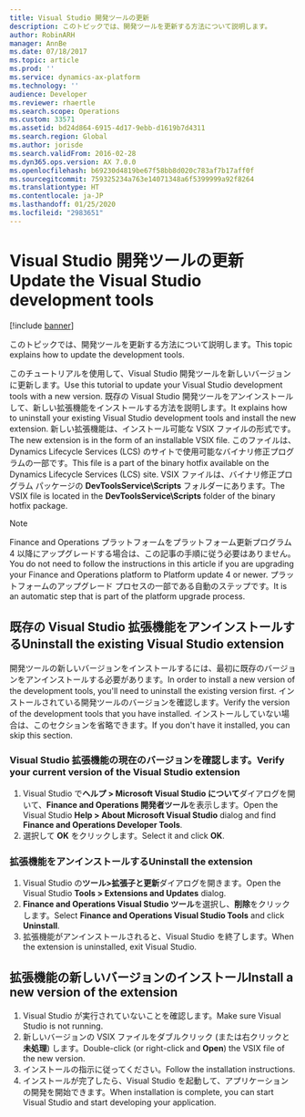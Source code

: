 ```yaml
---
title: Visual Studio 開発ツールの更新
description: このトピックでは、開発ツールを更新する方法について説明します。
author: RobinARH
manager: AnnBe
ms.date: 07/18/2017
ms.topic: article
ms.prod: ''
ms.service: dynamics-ax-platform
ms.technology: ''
audience: Developer
ms.reviewer: rhaertle
ms.search.scope: Operations
ms.custom: 33571
ms.assetid: bd24d864-6915-4d17-9ebb-d1619b7d4311
ms.search.region: Global
ms.author: jorisde
ms.search.validFrom: 2016-02-28
ms.dyn365.ops.version: AX 7.0.0
ms.openlocfilehash: b69230d4819be67f58bb8d020c783af7b17aff0f
ms.sourcegitcommit: 759325234a763e14071348a6f5399999a92f8264
ms.translationtype: HT
ms.contentlocale: ja-JP
ms.lasthandoff: 01/25/2020
ms.locfileid: "2983651"
---
```

# <a name="update-the-visual-studio-development-tools"></a><span data-ttu-id="be70b-103">Visual Studio 開発ツールの更新</span><span class="sxs-lookup"><span data-stu-id="be70b-103">Update the Visual Studio development tools</span></span>

[!include [banner](../includes/banner.md)]

<span data-ttu-id="be70b-104">このトピックでは、開発ツールを更新する方法について説明します。</span><span class="sxs-lookup"><span data-stu-id="be70b-104">This topic explains how to update the development tools.</span></span>

<span data-ttu-id="be70b-105">このチュートリアルを使用して、Visual Studio 開発ツールを新しいバージョンに更新します。</span><span class="sxs-lookup"><span data-stu-id="be70b-105">Use this tutorial to update your Visual Studio development tools with a new version.</span></span> <span data-ttu-id="be70b-106">既存の Visual Studio 開発ツールをアンインストールして、新しい拡張機能をインストールする方法を説明します。</span><span class="sxs-lookup"><span data-stu-id="be70b-106">It explains how to uninstall your existing Visual Studio development tools and install the new extension.</span></span> <span data-ttu-id="be70b-107">新しい拡張機能は、インストール可能な VSIX ファイルの形式です。</span><span class="sxs-lookup"><span data-stu-id="be70b-107">The new extension is in the form of an installable VSIX file.</span></span> <span data-ttu-id="be70b-108">このファイルは、Dynamics Lifecycle Services (LCS) のサイトで使用可能なバイナリ修正プログラムの一部です。</span><span class="sxs-lookup"><span data-stu-id="be70b-108">This file is a part of the binary hotfix available on the Dynamics Lifecycle Services (LCS) site.</span></span> <span data-ttu-id="be70b-109">VSIX ファイルは、バイナリ修正プログラム パッケージの **DevToolsService\\Scripts** フォルダーにあります。</span><span class="sxs-lookup"><span data-stu-id="be70b-109">The VSIX file is located in the **DevToolsService\\Scripts** folder of the binary hotfix package.</span></span> 

> [!NOTE]
> <span data-ttu-id="be70b-110">Finance and Operations プラットフォームをプラットフォーム更新プログラム 4 以降にアップグレードする場合は、この記事の手順に従う必要はありません。</span><span class="sxs-lookup"><span data-stu-id="be70b-110">You do not need to follow the instructions in this article if you are upgrading your Finance and Operations platform to Platform update 4 or newer.</span></span> <span data-ttu-id="be70b-111">プラットフォームのアップグレード プロセスの一部である自動のステップです。</span><span class="sxs-lookup"><span data-stu-id="be70b-111">It is an automatic step that is part of the platform upgrade process.</span></span>

## <a name="uninstall-the-existing-visual-studio-extension"></a><span data-ttu-id="be70b-112">既存の Visual Studio 拡張機能をアンインストールする</span><span class="sxs-lookup"><span data-stu-id="be70b-112">Uninstall the existing Visual Studio extension</span></span>
<span data-ttu-id="be70b-113">開発ツールの新しいバージョンをインストールするには、最初に既存のバージョンをアンインストールする必要があります。</span><span class="sxs-lookup"><span data-stu-id="be70b-113">In order to install a new version of the development tools, you'll need to uninstall the existing version first.</span></span> <span data-ttu-id="be70b-114">インストールされている開発ツールのバージョンを確認します。</span><span class="sxs-lookup"><span data-stu-id="be70b-114">Verify the version of the development tools that you have installed.</span></span> <span data-ttu-id="be70b-115">インストールしていない場合は、このセクションを省略できます。</span><span class="sxs-lookup"><span data-stu-id="be70b-115">If you don't have it installed, you can skip this section.</span></span>

### <a name="verify-your-current-version-of-the-visual-studio-extension"></a><span data-ttu-id="be70b-116">Visual Studio 拡張機能の現在のバージョンを確認します。</span><span class="sxs-lookup"><span data-stu-id="be70b-116">Verify your current version of the Visual Studio extension</span></span>

1.  <span data-ttu-id="be70b-117">Visual Studio で**ヘルプ &gt; Microsoft Visual Studio について**ダイアログを開いて、**Finance and Operations 開発者ツール**を表示します。</span><span class="sxs-lookup"><span data-stu-id="be70b-117">Open the Visual Studio **Help &gt; About Microsoft Visual Studio** dialog and find **Finance and Operations Developer Tools**.</span></span>
2.  <span data-ttu-id="be70b-118">選択して **OK** をクリックします。</span><span class="sxs-lookup"><span data-stu-id="be70b-118">Select it and click **OK**.</span></span>

### <a name="uninstall-the-extension"></a><span data-ttu-id="be70b-119">拡張機能をアンインストールする</span><span class="sxs-lookup"><span data-stu-id="be70b-119">Uninstall the extension</span></span>

1.  <span data-ttu-id="be70b-120">Visual Studio の**ツール&gt;拡張子と更新**ダイアログを開きます。</span><span class="sxs-lookup"><span data-stu-id="be70b-120">Open the Visual Studio **Tools &gt; Extensions and Updates** dialog.</span></span>
2.  <span data-ttu-id="be70b-121">**Finance and Operations Visual Studio ツール**を選択し、**削除**をクリックします。</span><span class="sxs-lookup"><span data-stu-id="be70b-121">Select **Finance and Operations Visual Studio Tools** and click **Uninstall**.</span></span>
3.  <span data-ttu-id="be70b-122">拡張機能がアンインストールされると、Visual Studio を終了します。</span><span class="sxs-lookup"><span data-stu-id="be70b-122">When the extension is uninstalled, exit Visual Studio.</span></span>

## <a name="install-a-new-version-of-the-extension"></a><span data-ttu-id="be70b-123">拡張機能の新しいバージョンのインストール</span><span class="sxs-lookup"><span data-stu-id="be70b-123">Install a new version of the extension</span></span>
1.  <span data-ttu-id="be70b-124">Visual Studio が実行されていないことを確認します。</span><span class="sxs-lookup"><span data-stu-id="be70b-124">Make sure Visual Studio is not running.</span></span>
2.  <span data-ttu-id="be70b-125">新しいバージョンの VSIX ファイルをダブルクリック (または右クリックと**未処理**) します。</span><span class="sxs-lookup"><span data-stu-id="be70b-125">Double-click (or right-click and **Open**) the VSIX file of the new version.</span></span>
3.  <span data-ttu-id="be70b-126">インストールの指示に従ってください。</span><span class="sxs-lookup"><span data-stu-id="be70b-126">Follow the installation instructions.</span></span>
4.  <span data-ttu-id="be70b-127">インストールが完了したら、Visual Studio を起動して、アプリケーションの開発を開始できます。</span><span class="sxs-lookup"><span data-stu-id="be70b-127">When installation is complete, you can start Visual Studio and start developing your application.</span></span>





